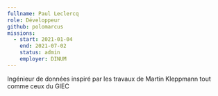 ```yaml
---
fullname: Paul Leclercq
role: Développeur
github: polomarcus
missions:
  - start: 2021-01-04
    end: 2021-07-02
    status: admin
    employer: DINUM
---
```


Ingénieur de données inspiré par les travaux de Martin Kleppmann tout comme ceux du GIEC
